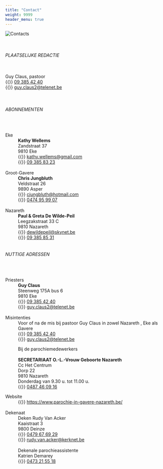 ```yaml
---
title: "Contact"
weight: 9999
header_menu: true
---
```


![Contacts](images/contact.jpg)

<br />
<h6>PLAATSELIJKE REDACTIE</h6>
<br />
Guy Claus, pastoor<br />
{{<icon class="fa fa-phone">}}&nbsp;<a href="tel:093854240">09 385 42 40</a><br />
{{<icon class="fa fa-envelope">}}&nbsp;<a href="mailto:guy.claus2@telenet.be">guy.claus2@telenet.be</a><br />

<br />
<br />
<h6>ABONNEMENTEN</h6>
<br />
<dl>
<dt>Eke</dt>
<dd><b>Kathy Wellems</b><br />
Zandstraat 37<br />
9810 Eke<br />
{{<icon class="fa fa-envelope">}}&nbsp;<a href="mailto:kathy.wellems@gmail.com">kathy.wellems@gmail.com</a><br />
{{<icon class="fa fa-phone">}}&nbsp;<a href="tel:093858323">09 385 83 23</a><br />
<br /></dd>
<dt>Groot-Gavere</dt>
<dd><b>Chris Jungbluth</b><br />
Veldstraat 26<br />
9890 Asper<br />
{{<icon class="fa fa-envelope">}}&nbsp;<a href="cjungbluth@hotmail.com">cjungbluth@hotmail.com</a><br />
{{<icon class="fa fa-phone">}}&nbsp;<a href="tel:0474959907">0474 95 99 07</a><br />
<br /></dd>
<dt>Nazareth</dt>
<dd><b>Paul &amp; Greta De Wilde-Peil</b><br />
Leegzakstraat 33 C<br />
9810 Nazareth<br />
{{<icon class="fa fa-envelope">}}&nbsp;<a href="dewildepeil@skynet.be">dewildepeil@skynet.be</a><br />
{{<icon class="fa fa-phone">}}&nbsp;<a href="tel:093858531">09 385 85 31</a><br />
<br /></dd>
</dl>
<h6>NUTTIGE ADRESSEN</h6>
<br />
<dl>
<dt>Priesters</dt>
<dd><b>Guy Claus</b><br />
Steenweg 175A bus 6<br />
9810 Eke<br />
{{<icon class="fa fa-phone">}}&nbsp;<a href="tel:093854240">09 385 42 40</a><br />
{{<icon class="fa fa-envelope">}}&nbsp;<a href="mailto:guy.claus2@telenet.be">guy.claus2@telenet.be</a><br />
<br /></dd>
<dt>Misintenties</dt>
<dd>
Voor of na de mis bij pastoor Guy Claus in zowel Nazareth , Eke als Gavere<br />
{{<icon class="fa fa-phone">}}&nbsp;<a href="tel:093854240">09 385 42 40</a><br />
{{<icon class="fa fa-envelope">}}&nbsp;<a href="mailto:guy.claus2@telenet.be">guy.claus2@telenet.be</a><br />

Bij de parochiemedewerkers<br /><br />
<b>SECRETARIAAT O.-L.-Vrouw Geboorte Nazareth</b><br />
Cc Het Centrum<br />
Dorp 22<br />
9810 Nazareth<br />
Donderdag van 9.30 u. tot 11.00 u.<br />
{{<icon class="fa fa-phone">}}&nbsp;<a href="tel:0487460916">0487 46 09 16</a><br /></dd>
<dt>Website</dt>
<dd>
{{<icon class="fa fa-external-link">}}&nbsp;<a href="https://www.parochie-in-gavere-nazareth.be/">https://www.parochie-in-gavere-nazareth.be/</a><br />
<br /></dd>

<dt>Dekenaat</dt>
<dd>Deken Rudy Van Acker<br />
Kaaistraat 3<br />
9800 Deinze<br />
{{<icon class="fa fa-phone">}}&nbsp;<a href="tel:0479676929">0479 67 69 29</a><br />
{{<icon class="fa fa-envelope">}}&nbsp;<a href="rudy.van.acker@kerknet.be">rudy.van.acker@kerknet.be</a><br />
<br />
Dekenale parochieassistente<br />
Katrien Demarey<br />
{{<icon class="fa fa-phone">}}&nbsp;<a href="tel:0473215518">0473 21 55 18</a><br /></dd>
</dl>

